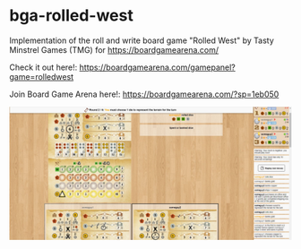 # bga-rolled-west
Implementation of the roll and write board game "Rolled West" by Tasty Minstrel Games (TMG) for https://boardgamearena.com/

Check it out here!: https://boardgamearena.com/gamepanel?game=rolledwest

Join Board Game Arena here!:
https://boardgamearena.com/?sp=1eb050

![Screenshot](readme_images/rolled_west.jpg)
